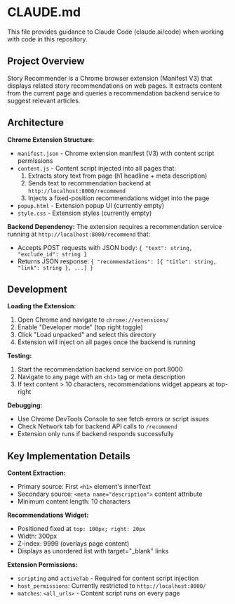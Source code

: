 # CLAUDE.md

This file provides guidance to Claude Code (claude.ai/code) when working with code in this repository.

## Project Overview

Story Recommender is a Chrome browser extension (Manifest V3) that displays related story recommendations on web pages. It extracts content from the current page and queries a recommendation backend service to suggest relevant articles.

## Architecture

**Chrome Extension Structure:**
- `manifest.json` - Chrome extension manifest (V3) with content script permissions
- `content.js` - Content script injected into all pages that:
  1. Extracts story text from page (h1 headline + meta description)
  2. Sends text to recommendation backend at `http://localhost:8000/recommend`
  3. Injects a fixed-position recommendations widget into the page
- `popup.html` - Extension popup UI (currently empty)
- `style.css` - Extension styles (currently empty)

**Backend Dependency:**
The extension requires a recommendation service running at `http://localhost:8000/recommend` that:
- Accepts POST requests with JSON body: `{ "text": string, "exclude_id": string }`
- Returns JSON response: `{ "recommendations": [{ "title": string, "link": string }, ...] }`

## Development

**Loading the Extension:**
1. Open Chrome and navigate to `chrome://extensions/`
2. Enable "Developer mode" (top right toggle)
3. Click "Load unpacked" and select this directory
4. Extension will inject on all pages once the backend is running

**Testing:**
1. Start the recommendation backend service on port 8000
2. Navigate to any page with an `<h1>` tag or meta description
3. If text content > 10 characters, recommendations widget appears at top-right

**Debugging:**
- Use Chrome DevTools Console to see fetch errors or script issues
- Check Network tab for backend API calls to `/recommend`
- Extension only runs if backend responds successfully

## Key Implementation Details

**Content Extraction:**
- Primary source: First `<h1>` element's innerText
- Secondary source: `<meta name="description">` content attribute
- Minimum content length: 10 characters

**Recommendations Widget:**
- Positioned fixed at `top: 100px; right: 20px`
- Width: 300px
- Z-index: 9999 (overlays page content)
- Displays as unordered list with target="_blank" links

**Extension Permissions:**
- `scripting` and `activeTab` - Required for content script injection
- `host_permissions`: Currently restricted to `http://localhost:8000/`
- `matches`: `<all_urls>` - Content script runs on every page

